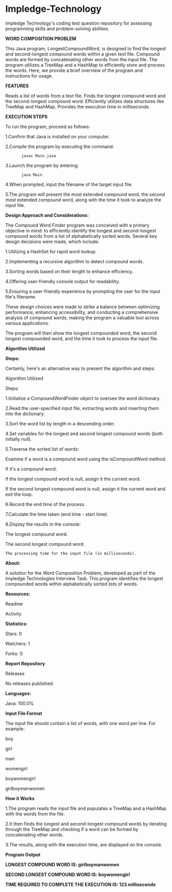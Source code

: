 # Impledge-Technology
Impledge Technology's coding test question repository for assessing programming skills and problem-solving abilities.

**WORD COMPOSITION PROBLEM**

This Java program, LongestCompoundWord, is designed to find the longest and second-longest compound words within a given text file. Compound words are formed by concatenating other words from the input file. The program utilizes a TreeMap and a HashMap to efficiently store and process the words. Here, we provide a brief overview of the program and instructions for usage.

**FEATURES**

Reads a list of words from a text file.
Finds the longest compound word and the second-longest compound word.
Efficiently utilizes data structures like TreeMap and HashMap.
Provides the execution time in milliseconds.

**EXECUTION STEPS**

To run the program, proceed as follows:

1.Confirm that Java is installed on your computer.

2.Compile the program by executing the command:

           javac Main.java

3.Launch the program by entering:

           java Main

4.When prompted, input the filename of the target input file.

5.The program will present the most extended compound word, the second most extended compound word, along with the time it took to analyze the input file.

**Design Approach and Considerations:**

The Compound Word Finder program was conceived with a primary objective in mind: to efficiently identify the longest and second-longest compound words from a list of alphabetically sorted words. Several key design decisions were made, which include:

1.Utilizing a HashSet for rapid word lookup.

2.Implementing a recursive algorithm to detect compound words.

3.Sorting words based on their length to enhance efficiency.

4.Offering user-friendly console output for readability.

5.Ensuring a user-friendly experience by prompting the user for the input file's filename.

These design choices were made to strike a balance between optimizing performance, enhancing accessibility, and conducting a comprehensive analysis of compound words, making the program a valuable tool across various applications.

The program will then show the longest compounded word, the second longest compounded word, and the time it took to process the input file.  

**Algorithm Utilized**

  **Steps:**

  
Certainly, here's an alternative way to present the algorithm and steps:

Algorithm Utilized

Steps:

1.Initialize a CompoundWordFinder object to oversee the word dictionary.

2.Read the user-specified input file, extracting words and inserting them into the dictionary.

3.Sort the word list by length in a descending order.

4.Set variables for the longest and second longest compound words (both initially null).

5.Traverse the sorted list of words:

  Examine if a word is a compound word using the isCompoundWord method.

  If it's a compound word:

   If the longest compound word is null, assign it the current word.
   
   If the second longest compound word is null, assign it the current word and exit the loop.

6.Record the end time of the process.

7.Calculate the time taken (end time - start time).

8.Display the results in the console:

   The longest compound word.

   The second longest compound word.

    The processing time for the input file (in milliseconds).

**About:**

A solution for the Word Composition Problem, developed as part of the Impledge Technologies Interview Task. This program identifies the longest compounded words within alphabetically sorted lists of words.

**Resources:**

Readme

Activity

**Statistics:**

Stars: 0

Watchers: 1

Forks: 0

**Report Repository**

Releases

No releases published.

**Languages:**

Java: 100.0%

**Input File Format**

The input file should contain a list of words, with one word per line. For example:

boy

girl

man

womengirl

boywomengirl

girlboymanwomen

**How it Works**

1.The program reads the input file and populates a TreeMap and a HashMap with the words from the file.

2.It then finds the longest and second-longest compound words by iterating through the TreeMap and checking if a word can be formed by concatenating other words.

3.The results, along with the execution time, are displayed on the console.

**Program Output**


**LONGEST COMPOUND WORD IS: girlboymanwomen**

**SECOND LONGEST COMPOUND WORD IS: boywomengirl**

**TIME REQUIRED TO COMPLETE THE EXECUTION IS: 123 milliseconds**
